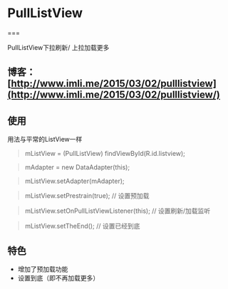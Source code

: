 # PullListView
===

PullListView下拉刷新/ 上拉加载更多

## 博客：[http://www.imli.me/2015/03/02/pulllistview](http://www.imli.me/2015/03/02/pulllistview/)

## 使用
用法与平常的ListView一样

>mListView = (PullListView) findViewById(R.id.listview);

>mAdapter = new DataAdapter(this);

>mListView.setAdapter(mAdapter);

>mListView.setPrestrain(true);				// 设置预加载

>mListView.setOnPullListViewListener(this);	// 设置刷新/加载监听

>mListView.setTheEnd();						// 设置已经到底

## 特色
* 增加了预加载功能
* 设置到底（即不再加载更多）

